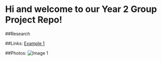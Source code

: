# Hi and welcome to our Year 2 Group Project Repo!

##Research

##Links:
[Example 1](https://www.example.com)

##Photos:
![Image 1](image.jpg)
